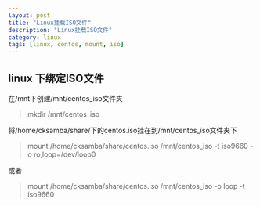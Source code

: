 ```yaml
---
layout: post  
title: "Linux挂载ISO文件"  
description: "Linux挂载ISO文件"  
category: linux
tags: [linux, centos, mount, iso]  
---  
```


## linux 下绑定ISO文件 ##  
在/mnt下创建/mnt/centos_iso文件夹
>mkdir /mnt/centos_iso
    
将/home/cksamba/share/下的centos.iso挂在到/mnt/centos_iso文件夹下
>mount /home/cksamba/share/centos.iso /mnt/centos_iso -t iso9660 -o ro,loop=/dev/loop0

或者
>mount  /home/cksamba/share/centos.iso /mnt/centos_iso -o loop -t iso9660
